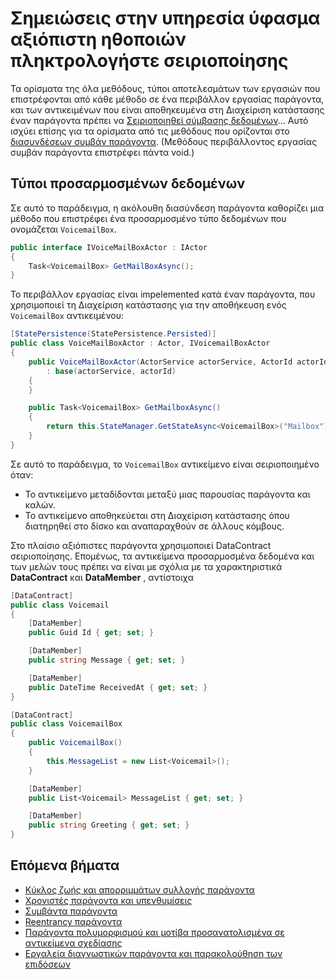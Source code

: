 <properties
   pageTitle="Αξιόπιστη ηθοποιών σημειώσεις στο παράγοντα πληκτρολογήστε σειριοποίησης | Microsoft Azure"
   description="Περιγράφει βασικές απαιτήσεις για τον ορισμό σειριοποιηθεί κλάσεις που μπορούν να χρησιμοποιηθούν για να ορίσετε μια υπηρεσία ύφασμα αξιόπιστη ηθοποιών μέλη και διασυνδέσεων"
   services="service-fabric"
   documentationCenter=".net"
   authors="vturecek"
   manager="timlt"
   editor=""/>

<tags
   ms.service="service-fabric"
   ms.devlang="dotnet"
   ms.topic="article"
   ms.tgt_pltfrm="NA"
   ms.workload="NA"
   ms.date="10/19/2016"
   ms.author="vturecek"/>

# <a name="notes-on-service-fabric-reliable-actors-type-serialization"></a>Σημειώσεις στην υπηρεσία ύφασμα αξιόπιστη ηθοποιών πληκτρολογήστε σειριοποίησης


Τα ορίσματα της όλα μεθόδους, τύποι αποτελεσμάτων των εργασιών που επιστρέφονται από κάθε μέθοδο σε ένα περιβάλλον εργασίας παράγοντα, και των αντικειμένων που είναι αποθηκευμένα στη Διαχείριση κατάστασης έναν παράγοντα πρέπει να [Σειριοποιηθεί σύμβασης δεδομένων](https://msdn.microsoft.com/library/ms731923.aspx)... Αυτό ισχύει επίσης για τα ορίσματα από τις μεθόδους που ορίζονται στο [διασυνδέσεων συμβάν παράγοντα](service-fabric-reliable-actors-events.md#actor-events). (Μεθόδους περιβάλλοντος εργασίας συμβάν παράγοντα επιστρέφει πάντα void.)

## <a name="custom-data-types"></a>Τύποι προσαρμοσμένων δεδομένων

Σε αυτό το παράδειγμα, η ακόλουθη διασύνδεση παράγοντα καθορίζει μια μέθοδο που επιστρέφει ένα προσαρμοσμένο τύπο δεδομένων που ονομάζεται `VoicemailBox`.

```csharp
public interface IVoiceMailBoxActor : IActor
{
    Task<VoicemailBox> GetMailBoxAsync();
}
```

Το περιβάλλον εργασίας είναι impelemented κατά έναν παράγοντα, που χρησιμοποιεί τη Διαχείριση κατάστασης για την αποθήκευση ενός `VoicemailBox` αντικειμένου:

```csharp
[StatePersistence(StatePersistence.Persisted)]
public class VoiceMailBoxActor : Actor, IVoicemailBoxActor
{
    public VoiceMailBoxActor(ActorService actorService, ActorId actorId)
        : base(actorService, actorId)
    {
    }

    public Task<VoicemailBox> GetMailboxAsync()
    {
        return this.StateManager.GetStateAsync<VoicemailBox>("Mailbox");
    }
}

```

Σε αυτό το παράδειγμα, το `VoicemailBox` αντικείμενο είναι σειριοποιημένο όταν:
 - Το αντικείμενο μεταδίδονται μεταξύ μιας παρουσίας παράγοντα και καλών.
 - Το αντικείμενο αποθηκεύεται στη Διαχείριση κατάστασης όπου διατηρηθεί στο δίσκο και αναπαραχθούν σε άλλους κόμβους.
 
Στο πλαίσιο αξιόπιστες παράγοντα χρησιμοποιεί DataContract σειριοποίησης. Επομένως, τα αντικείμενα προσαρμοσμένα δεδομένα και των μελών τους πρέπει να είναι με σχόλια με τα χαρακτηριστικά **DataContract** και **DataMember** , αντίστοιχα

```csharp
[DataContract]
public class Voicemail
{
    [DataMember]
    public Guid Id { get; set; }

    [DataMember]
    public string Message { get; set; }

    [DataMember]
    public DateTime ReceivedAt { get; set; }
}
```

```csharp
[DataContract]
public class VoicemailBox
{
    public VoicemailBox()
    {
        this.MessageList = new List<Voicemail>();
    }

    [DataMember]
    public List<Voicemail> MessageList { get; set; }

    [DataMember]
    public string Greeting { get; set; }
}
```

## <a name="next-steps"></a>Επόμενα βήματα
 - [Κύκλος ζωής και απορριμμάτων συλλογής παράγοντα](service-fabric-reliable-actors-lifecycle.md)
 - [Χρονιστές παράγοντα και υπενθυμίσεις](service-fabric-reliable-actors-timers-reminders.md)
 - [Συμβάντα παράγοντα](service-fabric-reliable-actors-events.md)
 - [Reentrancy παράγοντα](service-fabric-reliable-actors-reentrancy.md)
 - [Παράγοντα πολυμορφισμού και μοτίβα προσανατολισμένα σε αντικείμενα σχεδίασης](service-fabric-reliable-actors-polymorphism.md)
 - [Εργαλεία διαγνωστικών παράγοντα και παρακολούθηση των επιδόσεων](service-fabric-reliable-actors-diagnostics.md)
